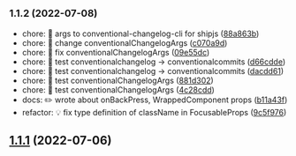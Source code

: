 ## <small>1.1.2 (2022-07-08)</small>

* chore: 🤖 args to conventional-changelog-cli for shipjs ([88a863b](https://github.com/yuki153/react-spatial-navigation/commit/88a863b))
* chore: 🤖 change conventionalChangelogArgs ([c070a9d](https://github.com/yuki153/react-spatial-navigation/commit/c070a9d))
* chore: 🤖 fix conventionalChangelogArgs ([09e55dc](https://github.com/yuki153/react-spatial-navigation/commit/09e55dc))
* chore: 🤖 test conventionalchangelog -> conventionalcommits ([d66cdde](https://github.com/yuki153/react-spatial-navigation/commit/d66cdde))
* chore: 🤖 test conventionalchangelog -> conventionalcommits ([dacdd61](https://github.com/yuki153/react-spatial-navigation/commit/dacdd61))
* chore: 🤖 test conventionalChangelogArgs ([881d302](https://github.com/yuki153/react-spatial-navigation/commit/881d302))
* chore: 🤖 test conventionalChangelogArgs ([4c28cdd](https://github.com/yuki153/react-spatial-navigation/commit/4c28cdd))
* docs: ✏️ wrote about onBackPress, WrappedComponent props ([b11a43f](https://github.com/yuki153/react-spatial-navigation/commit/b11a43f))
* refactor: 💡 fix type definition of className in FocusableProps ([9c5f976](https://github.com/yuki153/react-spatial-navigation/commit/9c5f976))



## [1.1.1](https://github.com/yuki153/react-spatial-navigation/compare/v1.1.0...v1.1.1) (2022-07-06)



